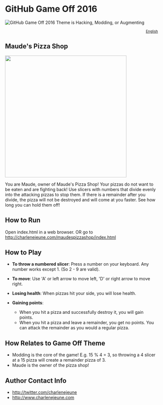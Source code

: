 # GitHub Game Off 2016

![GitHub Game Off 2016 Theme is Hacking, Modding, or Augmenting](https://cloud.githubusercontent.com/assets/121322/19498019/d8827370-9543-11e6-82d8-6da822b6147b.png)

<div align="right">
  <sup>
    <a href="#the-challenge">English</a>
  </sup>
</div>

## Maude's Pizza Shop
<img src="https://raw.github.com/drummershoujo/game-off-2016/master/gameScreenshot.PNG" height="400">

You are Maude, owner of Maude's Pizza Shop! Your pizzas do not want to be eaten and are fighting back! 
Use slicers with numbers that divide evenly into the attacking pizzas to stop them. 
If there is a remainder after you divide, the pizza will not be destroyed and will come at you faster. See how long you can hold them off!

## How to Run
Open index.html in a web browser. OR go to http://charlenejeune.com/maudespizzashop/index.html


## How to Play

* **To throw a numbered slicer**: Press a number on your keyboard. Any number works except 1. (So 2 - 9 are valid).
* **To move**: Use 'A' or left arrow to move left, 'D' or right arrow to move right.

* **Losing health**: When pizzas hit your side, you will lose health.
* **Gaining points**: 
   * When you hit a pizza and successfully destroy it, you will gain points.
   * When you hit a pizza and leave a remainder, you get no points. You can attack the remainder as you would a regular pizza.
   
## How Relates to Game Off Theme
* Modding is the core of the game! E.g. 15 % 4 = 3, so throwing a 4 slicer at a 15 pizza will create a remainder pizza of 3.
* Maude is the owner of the pizza shop!

## Author Contact Info
* http://twitter.com/charlenejeune
* http://www.charlenejeune.com
